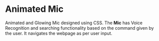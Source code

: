# Animated Mic

Animated and Glowing Mic designed using CSS. 
The **Mic** has Voice Recognition and searching functionality based on  the command given by the user. It navigates the webpage as per user input.
